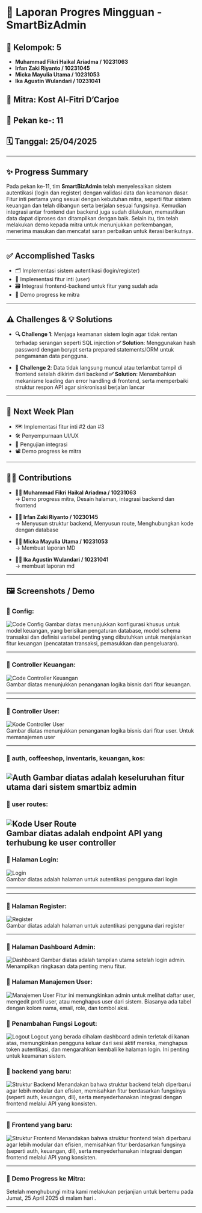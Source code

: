 # 🚀 Laporan Progres Mingguan - **SmartBizAdmin**

## 👥 Kelompok: 5
- **Muhammad Fikri Haikal Ariadma / 10231063**  
- **Irfan Zaki Riyanto / 10231045** 
- **Micka Mayulia Utama / 10231053**  
- **Ika Agustin Wulandari / 10231041**  
  
## 🤝 Mitra: Kost Al-Fitri D’Carjoe  
## 📅 Pekan ke-: 11  
## 🗓️ Tanggal:  25/04/2025

---

## ✨ Progress Summary  
Pada pekan ke-11, tim **SmartBizAdmin** telah menyelesaikan sistem autentikasi (login dan register) dengan validasi data dan keamanan dasar. Fitur inti pertama yang sesuai dengan kebutuhan mitra, seperti fitur sistem keuangan dan telah dibangun serta berjalan sesuai fungsinya. Kemudian integrasi antar frontend dan backend juga sudah dilakukan, memastikan data dapat diproses dan ditampilkan dengan baik. Selain itu, tim telah melakukan demo kepada mitra untuk menunjukkan perkembangan, menerima masukan dan mencatat saran perbaikan untuk iterasi berikutnya.

---

## ✅ Accomplished Tasks  
- 🗂️ Implementasi sistem autentikasi (login/register)  
- 🧩 Implementasi fitur inti (user)  
- 🗃️ Integrasi frontend-backend untuk fitur yang sudah ada  
- 🔌 Demo progress ke mitra 

---

## ⚠️ Challenges & 💡 Solutions  

- **🔍 Challenge 1**:  Menjaga keamanan sistem login agar tidak rentan terhadap serangan seperti SQL injection 
  **✅ Solution**: Menggunakan hash password dengan bcrypt serta prepared statements/ORM untuk pengamanan data pengguna.

- **📌 Challenge 2**: Data tidak langsung muncul atau terlambat tampil di frontend setelah dikirim dari backend
  **✅ Solution**: Menambahkan mekanisme loading dan error handling di frontend, serta memperbaiki struktur respon API agar sinkronisasi berjalan lancar

---

## 📅 Next Week Plan  
- 🗺️ Implementasi fitur inti #2 dan #3  
- 🛠️ Penyempurnaan UI/UX  
- 🔌 Pengujian integrasi
- 📽️ Demo progress ke mitra  

---

## 👨‍💻 Contributions  

- **🧑‍🎨 Muhammad Fikri Haikal Ariadma / 10231063**  
  →  Demo progress mitra, Desain halaman, integrasi backend dan frontend

- **🧑‍💻 Irfan Zaki Riyanto / 10230145**  
  → Menyusun struktur backend, Menyusun route, Menghubungkan kode dengan database

- **👩‍🎨 Micka Mayulia Utama / 10231053**  
  →  Membuat laporan MD

- **👩‍💼 Ika Agustin Wulandari / 10231041**  
  →  membuat laporan md

---

## 🖼️ Screenshots / Demo  

### 📎 **Config:**  
![Code Config](./Image/config_db.png) 
Gambar diatas menunjukkan konfigurasi khusus untuk model keuangan, yang berisikan pengaturan database, model schema transaksi dan definisi variabel penting yang dibutuhkan untuk menjalankan fitur keuangan (pencatatan transaksi, pemasukkan dan pengeluaran).  

---

### 📎 **Controller Keuangan:**  
![Code Controller Keuangan](./Image/c_keuangan.png)  
Gambar diatas menunjukkan penanganan logika bisnis dari fitur keuangan.

---

---

### 📎 **Controller User:**  
![Kode Controller User](./Image/c_user.png)  
Gambar diatas menunjukkan penanganan logika bisnis dari fitur user. Untuk memanajemen user

---

### 📎 **auth, coffeeshop, inventaris, keuangan, kos:**  
![Auth](./Image/auth_code.png)
Gambar diatas adalah keseluruhan fitur utama dari sistem smartbiz admin  
---

### 📎 **user routes:**  
![Kode User Route](./Image/user_route.png)  
Gambar diatas adalah endpoint API yang terhubung ke user controller
---

### 📎 **Halaman Login:**  
![Login](./Image/login.jpeg)  
Gambar diatas adalah halaman untuk autentikasi pengguna dari login

---

---

### 📎 **Halaman Register:**  
![Register](./Image/register.jpeg)  
Gambar diatas adalah halaman untuk autentikasi pengguna dari register

---

### 📎 **Halaman Dashboard Admin:**  
  
  ![Dashboard](./Image/dashboard.jpeg) 
Gambar diatas adalah tampilan utama setelah login admin. Menampilkan ringkasan data penting menu fitur.

### 📎 **Halaman Manajemen User:**  
  ![Manajemen User](./Image/manajemen_user.jpeg)
Fitur ini memungkinkan admin untuk melihat daftar user, mengedit profil user, atau menghapus user dari sistem. Biasanya ada tabel dengan kolom nama, email, role, dan tombol aksi. 

### 📎 **Penambahan Fungsi Logout:**  
  ![Logout](./Image/dashboard.jpeg)
Logout yang berada dihalam dashboard admin terletak di kanan atas, memungkinkan pengguna keluar dari sesi aktif mereka, menghapus token autentikasi, dan mengarahkan kembali ke halaman login. Ini penting untuk keamanan sistem. 

### 📎 **backend yang baru:**  
  ![Struktur Backend](./Image/struktur_backend.png)
Menandakan bahwa struktur backend telah diperbarui agar lebih modular dan efisien, memisahkan fitur berdasarkan fungsinya (seperti auth, keuangan, dll), serta menyederhanakan integrasi dengan frontend melalui API yang konsisten.

---

### 📎 **Frontend yang baru:**  
  ![Struktur Frontend](./Image/struktur_front.png)
Menandakan bahwa struktur frontend telah diperbarui agar lebih modular dan efisien, memisahkan fitur berdasarkan fungsinya (seperti auth, keuangan, dll), serta menyederhanakan integrasi dengan frontend melalui API yang konsisten.

---


### 📎 **Demo Progress ke Mitra:**  
Setelah menghubungi mitra kami melakukan perjanjian untuk bertemu pada Jumat, 25 April 2025 di malam hari .

---